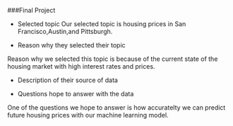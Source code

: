 ###Final Project

- Selected topic
Our selected topic is housing prices in San Francisco,Austin,and Pittsburgh. 

- Reason why they selected their topic

Reason why we selected this topic is because of the current state of the housing market with high interest rates and prices.

- Description of their source of data


- Questions hope to answer with the data

One of the questions we hope to answer is how accuratelty we can predict future housing prices with our machine learning model.
